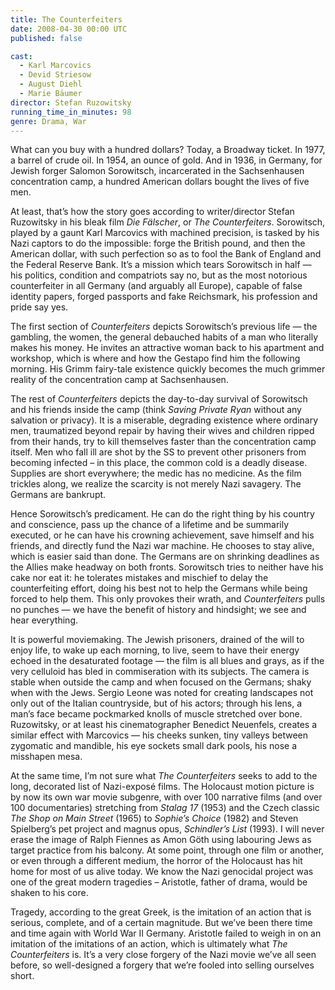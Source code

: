 ```yaml
---
title: The Counterfeiters
date: 2008-04-30 00:00 UTC
published: false

cast:
  - Karl Marcovics
  - Devid Striesow
  - August Diehl
  - Marie Bäumer
director: Stefan Ruzowitsky
running_time_in_minutes: 98
genre: Drama, War
---
```


What can you buy with a hundred dollars? Today, a Broadway ticket. In 1977, a
barrel of crude oil. In 1954, an ounce of gold. And in 1936, in Germany, for
Jewish forger Salomon Sorowitsch, incarcerated in the Sachsenhausen
concentration camp, a hundred American dollars bought the lives of five men.

At least, that’s how the story goes according to writer/director Stefan
Ruzowitsky in his bleak film _Die Fälscher_, or _The Counterfeiters_.
Sorowitsch, played by a gaunt Karl Marcovics with machined precision, is tasked
by his Nazi captors to do the impossible: forge the British pound, and then the
American dollar, with such perfection so as to fool the Bank of England and the
Federal Reserve Bank. It’s a mission which tears Sorowitsch in half — his
politics, condition and compatriots say no, but as the most notorious
counterfeiter in all Germany (and arguably all Europe), capable of false
identity papers, forged passports and fake Reichsmark, his profession and pride
say yes.

The first section of _Counterfeiters_ depicts Sorowitsch’s previous life — the
gambling, the women, the general debauched habits of a man who literally makes
his money. He invites an attractive woman back to his apartment and workshop,
which is where and how the Gestapo find him the following morning. His Grimm
fairy-tale existence quickly becomes the much grimmer reality of the
concentration camp at Sachsenhausen.

The rest of _Counterfeiters_ depicts the day-to-day survival of Sorowitsch and
his friends inside the camp (think _Saving Private Ryan_ without any salvation
or privacy). It is a miserable, degrading existence where ordinary men,
traumatized beyond repair by having their wives and children ripped from their
hands, try to kill themselves faster than the concentration camp itself. Men who
fall ill are shot by the SS to prevent other prisoners from becoming infected –
in this place, the common cold is a deadly disease. Supplies are short
everywhere; the medic has no medicine. As the film trickles along, we realize
the scarcity is not merely Nazi savagery. The Germans are bankrupt.

Hence Sorowitsch’s predicament. He can do the right thing by his country and
conscience, pass up the chance of a lifetime and be summarily executed, or he
can have his crowning achievement, save himself and his friends, and directly
fund the Nazi war machine. He chooses to stay alive, which is easier said than
done. The Germans are on shrinking deadlines as the Allies make headway on both
fronts. Sorowitsch tries to neither have his cake nor eat it: he tolerates
mistakes and mischief to delay the counterfeiting effort, doing his best not to
help the Germans while being forced to help them. This only provokes their
wrath, and _Counterfeiters_ pulls no punches — we have the benefit of history
and hindsight; we see and hear everything.

It is powerful moviemaking. The Jewish prisoners, drained of the will to enjoy
life, to wake up each morning, to live, seem to have their energy echoed in the
desaturated footage — the film is all blues and grays, as if the very celluloid
has bled in commiseration with its subjects. The camera is stable when outside
the camp and when focused on the Germans; shaky when with the Jews. Sergio Leone
was noted for creating landscapes not only out of the Italian countryside, but
of his actors; through his lens, a man’s face became pockmarked knolls of muscle
stretched over bone. Ruzowitsky, or at least his cinematographer Benedict
Neuenfels, creates a similar effect with Marcovics — his cheeks sunken, tiny
valleys between zygomatic and mandible, his eye sockets small dark pools, his
nose a misshapen mesa.

At the same time, I’m not sure what _The Counterfeiters_ seeks to add to the
long, decorated list of Nazi-exposé films. The Holocaust motion picture is by
now its own war movie subgenre, with over 100 narrative films (and over 100
documentaries) stretching from _Stalag 17_ (1953) and the Czech classic _The
Shop on Main Street_ (1965) to _Sophie’s Choice_ (1982) and Steven Spielberg’s
pet project and magnus opus, _Schindler’s List_ (1993). I will never erase the
image of Ralph Fiennes as Amon Göth using labouring Jews as target practice from
his balcony. At some point, through one film or another, or even through a
different medium, the horror of the Holocaust has hit home for most of us alive
today. We know the Nazi genocidal project was one of the great modern tragedies –
Aristotle, father of drama, would be shaken to his core.

Tragedy, according to the great Greek, is the imitation of an action that is
serious, complete, and of a certain magnitude. But we’ve been there time and
time again with World War II Germany. Aristotle failed to weigh in on an
imitation of the imitations of an action, which is ultimately what _The
Counterfeiters_ is. It’s a very close forgery of the Nazi movie we’ve all seen
before, so well-designed a forgery that we’re fooled into selling ourselves
short.
